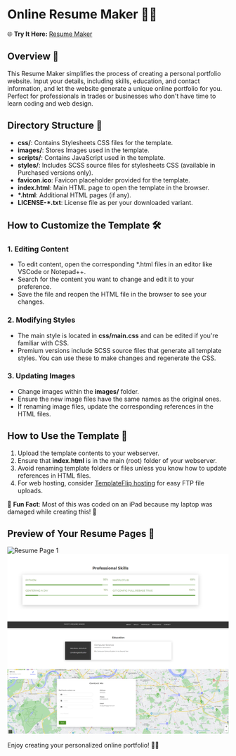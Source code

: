 # Online Resume Maker 📄✨

🌐 **Try It Here:** [Resume Maker](https://cssi-resume-creator-yafet.yafet-alula.repl.co/)

## Overview 🚀

This Resume Maker simplifies the process of creating a personal portfolio website. Input your details, including skills, education, and contact information, and let the website generate a unique online portfolio for you. Perfect for professionals in trades or businesses who don't have time to learn coding and web design.

## Directory Structure 📁

- **css/**: Contains Stylesheets CSS files for the template.
- **images/**: Stores Images used in the template.
- **scripts/**: Contains JavaScript used in the template.
- **styles/**: Includes SCSS source files for stylesheets CSS (available in Purchased versions only).
- **favicon.ico**: Favicon placeholder provided for the template.
- **index.html**: Main HTML page to open the template in the browser.
- **\*.html**: Additional HTML pages (if any).
- **LICENSE-*.txt**: License file as per your downloaded variant.

## How to Customize the Template 🛠️

### 1. Editing Content

- To edit content, open the corresponding \*.html files in an editor like VSCode or Notepad++.
- Search for the content you want to change and edit it to your preference.
- Save the file and reopen the HTML file in the browser to see your changes.

### 2. Modifying Styles

- The main style is located in **css/main.css** and can be edited if you're familiar with CSS.
- Premium versions include SCSS source files that generate all template styles. You can use these to make changes and regenerate the CSS.

### 3. Updating Images

- Change images within the **images/** folder.
- Ensure the new image files have the same names as the original ones.
- If renaming image files, update the corresponding references in the HTML files.

## How to Use the Template 🚀

1. Upload the template contents to your webserver.
2. Ensure that **index.html** is in the main (root) folder of your webserver.
3. Avoid renaming template folders or files unless you know how to update references in HTML files.
4. For web hosting, consider [TemplateFlip hosting](https://templateflip.com/go/hosting) for easy FTP file uploads.

🎉 **Fun Fact**: Most of this was coded on an iPad because my laptop was damaged while creating this! 🙌

## Preview of Your Resume Pages 🌟

![Resume Page 1](https://github.com/yafet-a/ResumeCreator/blob/images/resumepg1.png)
![Resume Page 2](https://github.com/yafet-a/ResumeCreator/blob/main/images/resumepg2.png)
![Resume Page 3](https://github.com/yafet-a/ResumeCreator/blob/main/images/resumepg3.png)





Enjoy creating your personalized online portfolio! 🌟✨
